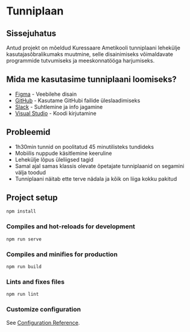 # Tunniplaan

## Sissejuhatus
Antud projekt on mõeldud Kuressaare Ametikooli tunniplaani lehekülje kasutajasõbralikumaks muutmine, selle disainimiseks võimaldavate programmide tutvumiseks ja meeskonnatööga harjumiseks.

## Mida me kasutasime tunniplaani loomiseks?
* [Figma](https://www.figma.com/proto/qmt6xF2MijiVqTRAsB8JJz/Tunniplaan?node-id=21%3A449&scaling=scale-down) - Veebilehe disain 
* [GitHub](https://github.com/) - Kasutame GitHubi failide üleslaadimiseks
* [Slack](https://slack.com/intl/en-ee/) - Suhtlemine ja info jagamine
* [Visual Studio](https://code.visualstudio.com/) - Koodi kirjutamine

## Probleemid
* 1h30min tunnid on poolitatud 45 minutilisteks tundideks
* Mobiilis nuppude käsitlemine keeruline
* Lehekülje lõpus üleliigsed tagid
* Samal ajal samas klassis olevate õpetajate tunniplaanid on segamini välja toodud
* Tunniplaani näitab ette terve nädala ja kõik on liiga kokku pakitud




## Project setup
```
npm install
```

### Compiles and hot-reloads for development
```
npm run serve
```

### Compiles and minifies for production
```
npm run build
```

### Lints and fixes files
```
npm run lint
```

### Customize configuration
See [Configuration Reference](https://cli.vuejs.org/config/).
